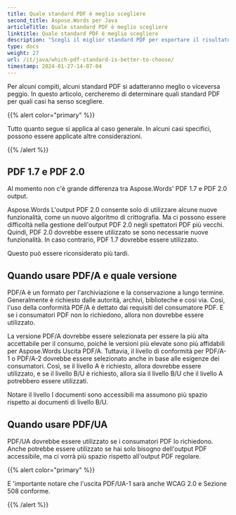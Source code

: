 ```yaml
---
title: Quale standard PDF è meglio scegliere
second_title: Aspose.Words per Java
articleTitle: Quale standard PDF è meglio scegliere
linktitle: Quale standard PDF è meglio scegliere
description: "Scegli il miglior standard PDF per esportare il risultato del tuo compito di programmazione Java. Quale standard PDF è migliore – PDF 1.7, PDF 2.0, PDF/A-1, PDF/A-2, o PDF/UA."
type: docs
weight: 27
url: /it/java/which-pdf-standard-is-better-to-choose/
timestamp: 2024-01-27-14-07-04
---
```


Per alcuni compiti, alcuni standard PDF si adatteranno meglio o viceversa peggio. In questo articolo, cercheremo di determinare quali standard PDF per quali casi ha senso scegliere.

{{% alert color="primary" %}}

Tutto quanto segue si applica al caso generale. In alcuni casi specifici, possono essere applicate altre considerazioni.

{{% /alert %}}

## PDF 1.7 e PDF 2.0

Al momento non c'è grande differenza tra Aspose.Words' PDF 1.7 e PDF 2.0 output.

Aspose.Words L'output PDF 2.0 consente solo di utilizzare alcune nuove funzionalità, come un nuovo algoritmo di crittografia. Ma ci possono essere difficoltà nella gestione dell'output PDF 2.0 negli spettatori PDF più vecchi. Quindi, PDF 2.0 dovrebbe essere utilizzato se sono necessarie nuove funzionalità. In caso contrario, PDF 1.7 dovrebbe essere utilizzato.

Questo può essere riconsiderato più tardi.

## Quando usare PDF/A e quale versione

PDF/A è un formato per l'archiviazione e la conservazione a lungo termine. Generalmente è richiesto dalle autorità, archivi, biblioteche e così via. Così, l'uso della conformità PDF/A è dettato dai requisiti del consumatore PDF. E se i consumatori PDF non lo richiedono, allora non dovrebbe essere utilizzato.

La versione PDF/A dovrebbe essere selezionata per essere la più alta accettabile per il consumo, poiché le versioni più elevate sono più affidabili per Aspose.Words Uscita PDF/A. Tuttavia, il livello di conformità per PDF/A-1 o PDF/A-2 dovrebbe essere selezionato anche in base alle esigenze dei consumatori. Così, se il livello A è richiesto, allora dovrebbe essere utilizzato, e se il livello B/U è richiesto, allora sia il livello B/U che il livello A potrebbero essere utilizzati.

Notare il livello I documenti sono accessibili ma assumono più spazio rispetto ai documenti di livello B/U.

## Quando usare PDF/UA

PDF/UA dovrebbe essere utilizzato se i consumatori PDF lo richiedono. Anche potrebbe essere utilizzato se hai solo bisogno dell'output PDF accessibile, ma ci vorrà più spazio rispetto all'output PDF regolare.

{{% alert color="primary" %}}

E 'importante notare che l'uscita PDF/UA-1 sarà anche WCAG 2.0 e Sezione 508 conforme.

{{% /alert %}}
